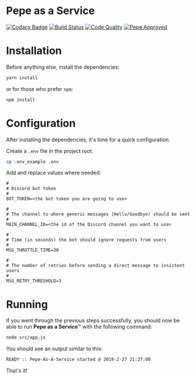 # Pepe as a Service

[![Codacy Badge](https://api.codacy.com/project/badge/Grade/e378655234fa43cb93d1fd4f84b346e5)](https://app.codacy.com/app/tiagojpdias/pepe-as-a-service?utm_source=github.com&utm_medium=referral&utm_content=tiagojpdias/pepe-as-a-service&utm_campaign=Badge_Grade_Dashboard)
[![Build Status](https://travis-ci.com/tiagojpdias/pepe-as-a-service.svg?branch=master)](https://travis-ci.com/tiagojpdias/pepe-as-a-service)
[![Code Quality](https://img.shields.io/scrutinizer/g/tiagojpdias/pepe-as-a-service.svg)](https://img.shields.io/scrutinizer/g/tiagojpdias/pepe-as-a-service.svg)
[![Pepe Approved](https://img.shields.io/badge/World%20Pepe%20Association-approved-brightgreen.svg)](https://img.shields.io/badge/World%20Pepe%20Association-approved-brightgreen.svg)

# Installation
Before anything else, install the dependencies:
```sh
yarn install
```

or for those who prefer `npm`:
```sh
npm install
```

# Configuration
After installing the dependencies, it's time for a quick configuration.

Create a `.env` file in the project root.

```sh
cp .env_example .env
```
 
Add and replace values where needed:

```
#
# Discord bot token
#
BOT_TOKEN=<the bot token you are going to use>

#
# The channel to where generic messages (Hello/Goodbye) should be sent
#
MAIN_CHANNEL_ID=<the id of the Discord channel you want to use>

#
# Time (in seconds) the bot should ignore requests from users
#
MSG_THROTTLE_TIME=30

#
# The number of retries before sending a direct message to insistent users
#
MSG_RETRY_THRESHOLD=3
```

# Running
If you went through the previous steps successfully, you should now be able to run **Pepe as a Service**™ with the following command:
 
```sh
node src/app.js
```

You should see an output similar to this:
```sh
READY :: Pepe-As-A-Service started @ 2019-2-27 21:27:00
```

That's it!
